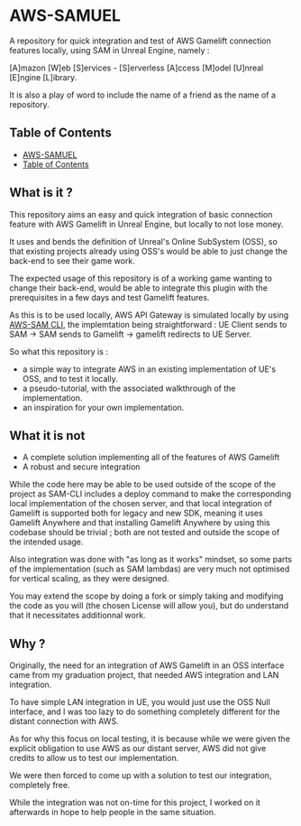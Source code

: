 # AWS-SAMUEL

A repository for quick integration and test of AWS Gamelift connection features locally, using SAM in Unreal Engine, namely :

[A]mazon [W]eb [S]ervices - [S]erverless [A]ccess [M]odel [U]nreal [E]ngine [L]ibrary.

It is also a play of word to include the name of a friend as the name of a repository.

## Table of Contents

- [AWS-SAMUEL](#AWS-SAMUEL)
 - [Table of Contents](#table-of-contents)


## What is it ?

This repository aims an easy and quick integration of basic connection feature with AWS Gamelift in Unreal Engine, but locally to not lose money.

It uses and bends the definition of Unreal's Online SubSystem (OSS), so that existing projects already using OSS's would be able to just change the back-end to see their game work.

The expected usage of this repository is of a working game wanting to change their back-end, would be able to integrate this plugin with the prerequisites in a few days and test Gamelift features.

As this is to be used locally, AWS API Gateway is simulated locally by using [AWS-SAM CLI](https://github.com/aws/aws-sam-cli), the implemtation being straightforward : UE Client sends to SAM -> SAM sends to Gamelift -> gamelift redirects to UE Server.

So what this repository is :
- a simple way to integrate AWS in an existing implementation of UE's OSS, and to test it locally.
- a pseudo-tutorial, with the associated walkthrough of the implementation.
- an inspiration for your own implementation.

## What it is not

- A complete solution implementing all of the features of AWS Gamelift
- A robust and secure integration

While the code here may be able to be used outside of the scope of the project as SAM-CLI includes a deploy command to make the corresponding local implementation of the chosen server, and that local integration of Gamelift is supported both for legacy and new SDK, meaning it uses Gamelift Anywhere and that installing Gamelift Anywhere by using this codebase should be trivial ; both are not tested and outside the scope of the intended usage.

Also integration was done with "as long as it works" mindset, so some parts of the implementation (such as SAM lambdas) are very much not optimised for vertical scaling, as they were designed.

You may extend the scope by doing a fork or simply taking and modifying the code as you will (the chosen License will allow you), but do understand that it necessitates additionnal work.

## Why ?

Originally, the need for an integration of AWS Gamelift in an OSS interface came from my graduation project, that needed AWS integration and LAN integration.

To have simple LAN integration in UE, you would just use the OSS Null interface, and I was too lazy to do something completely different for the distant connection with AWS.

As for why this focus on local testing, it is because while we were given the explicit obligation to use AWS as our distant server, AWS did not give credits to allow us to test our implementation.

We were then forced to come up with a solution to test our integration, completely free.

While the integration was not on-time for this project, I worked on it afterwards in hope to help people in the same situation.

